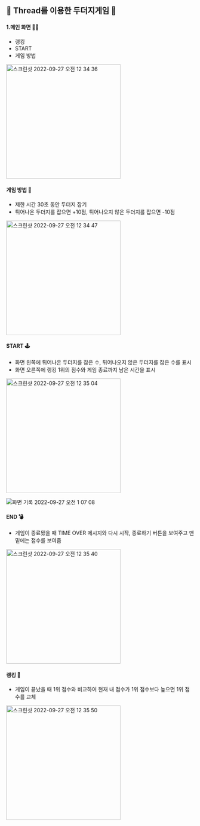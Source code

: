 ## 👾 Thread를 이용한 두더지게임 👾

#### 1.메인 화면 👩‍💻
- 랭킹
- START
- 게임 방법

<img width="306" alt="스크린샷 2022-09-27 오전 12 34 36" src="https://user-images.githubusercontent.com/75536654/192324285-ab6419ba-6178-4162-8d3d-540b4da3e160.png">

#### 게임 방법 🧩
- 제한 시간 30초 동안 두더지 잡기
- 튀어나온 두더지를 잡으면 +10점, 튀어나오지 않은 두더지를 잡으면 -10점

<img width="306" alt="스크린샷 2022-09-27 오전 12 34 47" src="https://user-images.githubusercontent.com/75536654/192327950-f2b0c4aa-1145-4ec6-bdb9-24c8d75f3627.png">

#### START 🕹
- 화면 왼쪽에 튀어나온 두더지를 잡은 수, 튀어나오지 않은 두더지를 잡은 수를 표시
- 화면 오른쪽에 랭킹 1위의 점수와 게임 종료까지 남은 시간을 표시

<img width="306" alt="스크린샷 2022-09-27 오전 12 35 04" src="https://user-images.githubusercontent.com/75536654/192325657-caba31d2-ca52-41d1-91d6-b873306b6682.png">

![화면 기록 2022-09-27 오전 1 07 08](https://user-images.githubusercontent.com/75536654/192326644-873d8e1f-bfd8-415a-af6e-9fb9e85ff9a5.gif)



#### END 💣
- 게임이 종료됐을 때 TIME OVER 메시지와 다시 시작, 종료하기 버튼을 보여주고 맨 밑에는 점수를 보여줌

<img width="306" alt="스크린샷 2022-09-27 오전 12 35 40" src="https://user-images.githubusercontent.com/75536654/192327085-a66adc62-001c-431d-8ec6-e4f14dd5f251.png">



#### 랭킹 👑
- 게임이 끝났을 때 1위 점수와 비교하여 현재 내 점수가 1위 점수보다 높으면 1위 점수를 교체

<img width="306" alt="스크린샷 2022-09-27 오전 12 35 50" src="https://user-images.githubusercontent.com/75536654/192324403-82129510-d06e-44cd-9672-19af6148fc21.png">





